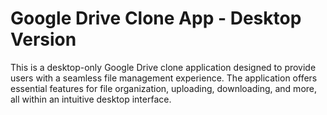 # Google Drive Clone App - Desktop Version
This is a desktop-only Google Drive clone application designed to provide users with a seamless file management experience. The application offers essential features for file organization, uploading, downloading, and more, all within an intuitive desktop interface.
